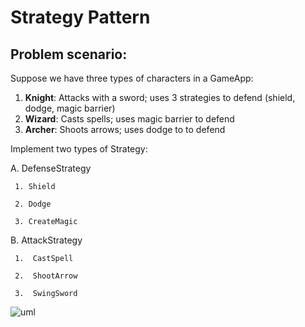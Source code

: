 # Strategy Pattern

## **Problem scenario**:

Suppose we have three types of characters in a GameApp:

1. **Knight**: Attacks with a sword; uses 3 strategies to defend (shield, dodge, magic barrier)
2. **Wizard**: Casts spells; uses magic barrier to defend
3. **Archer**: Shoots arrows; uses dodge to to defend

Implement two types of Strategy:

A.  DefenseStrategy

     1. Shield
     
     2. Dodge
     
     3. CreateMagic

B.  AttackStrategy

     1.  CastSpell
     
     2.  ShootArrow
     
     3.  SwingSword  



![uml](https://github.com/user-attachments/assets/4960bb60-e89a-4d06-8b84-25b858c8ea55)
